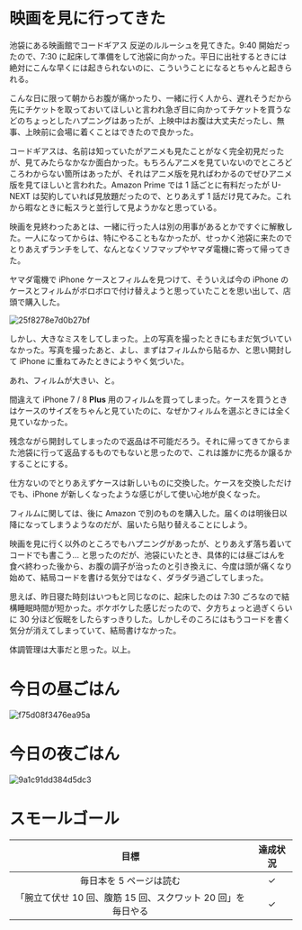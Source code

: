 # 映画を見に行ってきた
池袋にある映画館でコードギアス 反逆のルルーシュを見てきた。9:40 開始だったので、7:30 に起床して準備をして池袋に向かった。平日に出社するときには絶対にこんな早くには起きられないのに、こういうことになるとちゃんと起きられる。

こんな日に限って朝からお腹が痛かったり、一緒に行く人から、遅れそうだから先にチケットを取っておいてほしいと言われ急ぎ目に向かってチケットを買うなどのちょっとしたハプニングはあったが、上映中はお腹は大丈夫だったし、無事、上映前に会場に着くことはできたので良かった。

コードギアスは、名前は知っていたがアニメも見たことがなく完全初見だったが、見てみたらなかなか面白かった。もちろんアニメを見ていないのでところどころわからない箇所はあったが、それはアニメ版を見ればわかるのでぜひアニメ版を見てほしいと言われた。Amazon Prime では 1 話ごとに有料だったが U-NEXT は契約していれば見放題だったので、とりあえず 1 話だけ見てみた。これから暇なときに転スラと並行して見ようかなと思っている。

映画を見終わったあとは、一緒に行った人は別の用事があるとかですぐに解散した。一人になってからは、特にやることもなかったが、せっかく池袋に来たのでとりあえずランチをして、なんとなくソフマップやヤマダ電機に寄って帰ってきた。

ヤマダ電機で iPhone ケースとフィルムを見つけて、そういえば今の iPhone のケースとフィルムがボロボロで付け替えようと思っていたことを思い出して、店頭で購入した。

![25f8278e7d0b27bf](https://noraworld.github.io/box-bulbasaur/2019/03/25f8278e7d0b27bf.jpg)

しかし、大きなミスをしてしまった。上の写真を撮ったときにもまだ気づいていなかった。写真を撮ったあと、よし、まずはフィルムから貼るか、と思い開封して iPhone に重ねてみたときにようやく気づいた。

あれ、フィルムが大きい、と。

間違えて iPhone 7 / 8 **Plus** 用のフィルムを買ってしまった。ケースを買うときはケースのサイズをちゃんと見ていたのに、なぜかフィルムを選ぶときには全く見ていなかった。

残念ながら開封してしまったので返品は不可能だろう。それに帰ってきてからまた池袋に行って返品するものでもないと思ったので、これは誰かに売るか譲るかすることにする。

仕方ないのでとりあえずケースは新しいものに交換した。ケースを交換しただけでも、iPhone が新しくなったような感じがして使い心地が良くなった。

フィルムに関しては、後に Amazon で別のものを購入した。届くのは明後日以降になってしまうようなのだが、届いたら貼り替えることにしよう。

映画を見に行く以外のところでもハプニングがあったが、とりあえず落ち着いてコードでも書こう... と思ったのだが、池袋にいたとき、具体的には昼ごはんを食べ終わった後から、お腹の調子が治ったのと引き換えに、今度は頭が痛くなり始めて、結局コードを書ける気分ではなく、ダラダラ過ごしてしまった。

思えば、昨日寝た時刻はいつもと同じなのに、起床したのは 7:30 ごろなので結構睡眠時間が短かった。ボケボケした感じだったので、夕方ちょっと過ぎくらいに 30 分ほど仮眠をしたらすっきりした。しかしそのころにはもうコードを書く気分が消えてしまっていて、結局書けなかった。

体調管理は大事だと思った。以上。

# 今日の昼ごはん
![f75d08f3476ea95a](https://noraworld.github.io/box-bulbasaur/2019/03/f75d08f3476ea95a.jpg)

# 今日の夜ごはん
![9a1c91dd384d5dc3](https://noraworld.github.io/box-bulbasaur/2019/03/9a1c91dd384d5dc3.jpg)

# スモールゴール
| 目標 | 達成状況 |
|:---:|:---:|
| 毎日本を 5 ページは読む | ✓ |
| 「腕立て伏せ 10 回、腹筋 15 回、スクワット 20 回」を毎日やる | ✓ |
